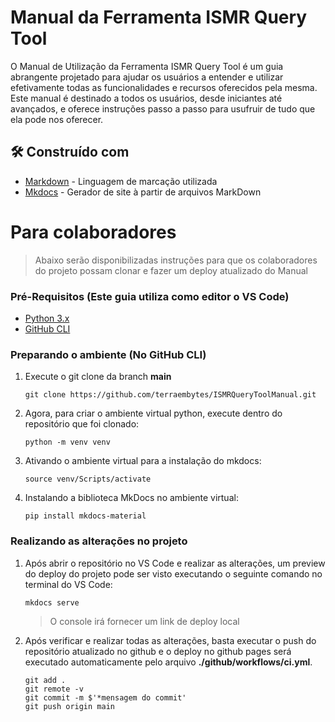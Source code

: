 # Manual da Ferramenta ISMR Query Tool

O Manual de Utilização da Ferramenta ISMR Query Tool é um guia abrangente projetado para ajudar os usuários a entender e utilizar efetivamente 
todas as funcionalidades e recursos oferecidos pela mesma. Este manual é destinado a todos os usuários, desde iniciantes 
até avançados, e oferece instruções passo a passo para usufruir de tudo que ela pode nos oferecer.

## 🛠️ Construído com

* [Markdown](https://www.markdownguide.org) - Linguagem de marcação utilizada 
* [Mkdocs](https://www.mkdocs.org) - Gerador de site à partir de arquivos MarkDown

# Para colaboradores

> Abaixo serão disponibilizadas instruções para que os colaboradores do projeto possam clonar e fazer um deploy atualizado do Manual

### Pré-Requisitos (Este guia utiliza como editor o VS Code)

* [Python 3.x](https://www.python.org)
* [GitHub CLI](https://git-scm.com/downloads)

### Preparando o ambiente (No GitHub CLI)

1. Execute o git clone da branch **main**

   ```
   git clone https://github.com/terraembytes/ISMRQueryToolManual.git
   ```
   
2. Agora, para criar o ambiente virtual python, execute dentro do repositório que foi clonado:

   ```
   python -m venv venv
   ```

3. Ativando o ambiente virtual para a instalação do mkdocs:

   ```
   source venv/Scripts/activate
   ```

4. Instalando a biblioteca MkDocs no ambiente virtual:

   ```
   pip install mkdocs-material
   ```

### Realizando as alterações no projeto

1. Após abrir o repositório no VS Code e realizar as alterações, um preview do deploy do projeto pode ser visto executando o seguinte comando no terminal do VS Code:

   ```
   mkdocs serve
   ```
   > O console irá fornecer um link de deploy local

2. Após verificar e realizar todas as alterações, basta executar o push do repositório atualizado no github e o deploy no github pages será executado automaticamente pelo arquivo **./github/workflows/ci.yml**.

   ```
   git add .
   git remote -v
   git commit -m $'*mensagem do commit'
   git push origin main
   ```
